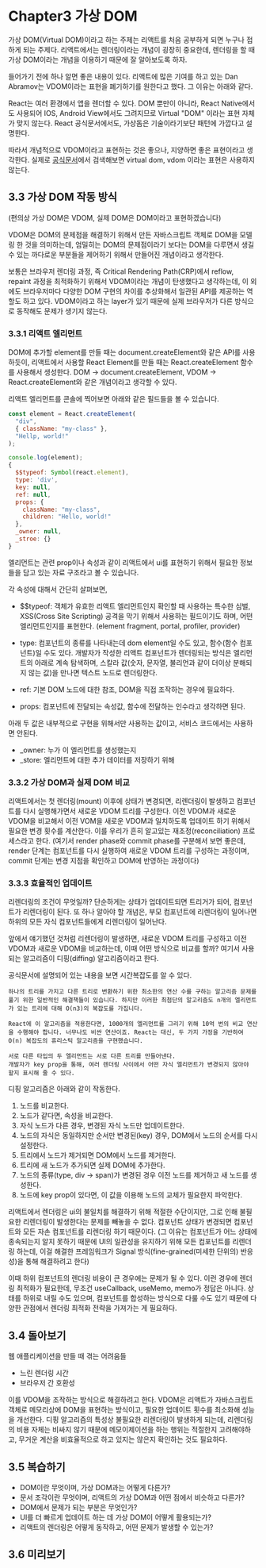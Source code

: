# Chapter3 가상 DOM

가상 DOM(Virtual DOM)이라고 하는 주제는 리액트를 처음 공부하게 되면 누구나 접하게 되는 주제다.
리액트에서는 렌더링이라는 개념이 굉장히 중요한데, 렌더링을 할 때 가상 DOM이라는 개념을 이용하기 때문에 잘 알아보도록 하자.

들어가기 전에 하나 알면 좋은 내용이 있다.
리액트에 많은 기여를 하고 있는 Dan Abramov는 VDOM이라는 표현을 폐기하기를 원한다고 했다. 그 이유는 아래와 같다.

React는 여러 환경에서 앱을 렌더할 수 있다. DOM 뿐만이 아니라, React Native에서도 사용되어 IOS, Android View에서도 그려지므로 Virtual "DOM" 이라는 표현 자체가 맞지 않는다.
React 공식문서에서도, 가상돔은 기술이라기보단 패턴에 가깝다고 설명한다.

따라서 개념적으로 VDOM이라고 표현하는 것은 좋으나, 지양하면 좋은 표현이라고 생각한다.
실제로 [공식문서](react.dev)에서 검색해보면 virtual dom, vdom 이라는 표현은 사용하지 않는다.

## 3.3 가상 DOM 작동 방식
(편의상 가상 DOM은 VDOM, 실제 DOM은 DOM이라고 표현하겠습니다)

VDOM은 DOM의 문제점을 해결하기 위해서 만든 자바스크립트 객체로 DOM을 모델링 한 것을 의미하는데,
엄밀히는 DOM의 문제점이라기 보다는 DOM을 다루면서 생길 수 있는 까다로운 부분들을 제어하기 위해서 만들어진 개념이라고 생각한다.

보통은 브라우저 렌더링 과정, 즉 Critical Rendering Path(CRP)에서 reflow, repaint 과정을 최적화하기 위해서 VDOM이라는 개념이 탄생했다고 생각하는데,
이 외에도 브라우저마다 다양한 DOM 구현의 차이를 추상화해서 일관된 API를 제공하는 역할도 하고 있다. VDOM이라고 하는 layer가 있기 때문에 실제 브라우저가 다른 방식으로 동작해도 문제가 생기지 않는다.

### 3.3.1 리액트 엘리먼트

DOM에 추가할 element를 만들 때는 document.createElement와 같은 API를 사용하듯이, 리액트에서 사용할 React Element를 만들 때는 React.createElement 함수를 사용해서 생성한다.
DOM -> document.createElement, VDOM -> React.createElement와 같은 개념이라고 생각할 수 있다.

리액트 엘리먼트를 콘솔에 찍어보면 아래와 같은 필드들을 볼 수 있습니다.

```javascript
const element = React.createElement(
  "div",
  { className: "my-class" },
  "Hellp, world!"
);

console.log(element);
{
  $$typeof: Symbol(react.element),
  type: 'div',
  key: null,
  ref: null,
  props: {
    className: "my-class",
    children: "Hello, world!"
  },
  _owner: null,
  _stroe: {}
}
```

엘리먼트는 관련 prop이나 속성과 같이 리액트에서 ui를 표현하기 위해서 필요한 정보들을 담고 있는 자료 구조라고 볼 수 있습니다.

각 속성에 대해서 간단히 살펴보면,

- $$typeof: 객체가 유효한 리액트 엘리먼트인지 확인할 때 사용하는 특수한 심벌, XSS(Cross Site Scripting) 공격을 막기 위해서 사용하는 필드이기도 하며, 어떤 엘리먼트인지를 표현한다. (element fragment, portal, profiler, provider)
  
- type: 컴포넌트의 종류를 나타내는데 dom element일 수도 있고, 함수(함수 컴포넌트)일 수도 있다.
개발자가 작성한 리액트 컴포넌트가 렌더링되는 방식은 엘리먼트의 아래로 계속 탐색하며, 스칼라 값(숫자, 문자열, 불리언과 같이 더이상 분해되지 않는 값)을 만나면 텍스트 노드로 렌더링한다.

- ref: 기본 DOM 노드에 대한 참조, DOM을 직접 조작하는 경우에 필요하다.

- props: 컴포넌트에 전달되는 속성값, 함수에 전달하는 인수라고 생각하면 된다.

아래 두 값은 내부적으로 구현을 위해서만 사용하는 값이고, 서비스 코드에서는 사용하면 안된다.
- _owner: 누가 이 엘리먼트를 생성했는지
- _store: 엘리먼트에 대한 추가 데이터를 저장하기 위해

### 3.3.2 가상 DOM과 실제 DOM 비교
리액트에서는 첫 렌더링(mount) 이후에 상태가 변경되면, 리렌더링이 발생하고 컴포넌트를 다시 실행해가면서 새로운 VDOM 트리를 구성한다.
이전 VDOM과 새로운 VDOM을 비교해서 이전 VOM을 새로운 VDOM과 일치하도록 업데이트 하기 위해서 필요한 변경 횟수를 계산한다.
이를 우리가 흔히 알고있는 재조정(reconciliation) 프로세스라고 한다.
(여기서 render phase와 commit phase를 구분해서 보면 좋은데, render 단계는 컴포넌트를 다시 실행하여 새로운 VDOM 트리를 구성하는 과정이며, commit 단계는 변경 지점을 확인하고 DOM에 반영하는 과정이다)

### 3.3.3 효율적인 업데이트
리렌더링의 조건이 무엇일까?
단순하게는 상태가 업데이트되면 트리거가 되어, 컴포넌트가 리렌더링이 된다.
또 하나 알아야 할 개념은, 부모 컴포넌트에 리렌더링이 일어나면 하위의 모든 자식 컴포넌트들에게 리렌더링이 일어난다.

앞에서 얘기했던 것처럼 리렌더링이 발생하면, 새로운 VDOM 트리를 구성하고 이전 VDOM과 새로운 VDOM을 비교하는데, 이때 어떤 방식으로 비교를 할까?
여기서 사용되는 알고리즘이 디핑(diffing) 알고리즘이라고 한다.

공식문서에 설명되어 있는 내용을 보면 시간복잡도를 알 수 있다.
```text
하나의 트리를 가지고 다른 트리로 변환하기 위한 최소한의 연산 수를 구하는 알고리즘 문제를 풀기 위한 일반적인 해결책들이 있습니다. 하지만 이러한 최첨단의 알고리즘도 n개의 엘리먼트가 있는 트리에 대해 O(n3)의 복잡도를 가집니다.

React에 이 알고리즘을 적용한다면, 1000개의 엘리먼트를 그리기 위해 10억 번의 비교 연산을 수행해야 합니다. 너무나도 비싼 연산이죠. React는 대신, 두 가지 가정을 기반하여 O(n) 복잡도의 휴리스틱 알고리즘을 구현했습니다.

서로 다른 타입의 두 엘리먼트는 서로 다른 트리를 만들어낸다.
개발자가 key prop을 통해, 여러 렌더링 사이에서 어떤 자식 엘리먼트가 변경되지 않아야 할지 표시해 줄 수 있다.
```

디핑 알고리즘은 아래와 같이 작동한다.
1. 노드를 비교한다.
2. 노드가 같다면, 속성을 비교한다.
3. 자식 노드가 다른 경우, 변경된 자식 노드만 업데이트한다.
4. 노드의 자식은 동일하지만 순서만 변경된(key) 경우, DOM에서 노드의 순서를 다시 설정한다.
5. 트리에서 노드가 제거되면 DOM에서 노드를 제거한다.
6. 트리에 새 노드가 추가되면 실제 DOM에 추가한다.
7. 노드의 종류(type, div -> span)가 변경된 경우 이전 노드를 제거하고 새 노드를 생성한다.
8. 노드에 key prop이 있다면, 이 값을 이용해 노드의 교체가 필요한지 파악한다.

리액트에서 렌더링은 ui의 불일치를 해결하기 위해 적절한 수단이지만, 그로 인해 불필요한 리렌더링이 발생한다는 문제를 빼놓을 수 없다.
컴포넌트 상태가 변경되면 컴포넌트와 모든 자손 컴포넌트를 리렌더링 하기 때문이다.
(그 이유는 컴포넌트가 어느 상태에 종속되는지 알지 못하기 때문에 UI의 일관성을 유지하기 위해 모든 컴포넌트를 리렌더링 하는데, 이걸 해결한 프레임워크가 Signal 방식(fine-grained(미세한 단위의) 반응성)을 통해 해결하려고 한다)

이때 하위 컴포넌트의 렌더링 비용이 큰 경우에는 문제가 될 수 있다. 이런 경우에 렌더링 최적화가 필요한데, 무조건 useCallback, useMemo, memo가 정답은 아니다.
상태를 하위로 내릴 수도 있으며, 컴포넌트를 합성하는 방식으로 다룰 수도 있기 때문에 다양한 관점에서 렌더링 최적화 전략을 가져가는 게 필요하다.

## 3.4 돌아보기
웹 애플리케이션을 만들 때 겪는 어려움들
- 느린 렌더링 시간
- 브라우저 간 호환성

이를 VDOM을 조작하는 방식으로 해결하려고 한다.
VDOM은 리액트가 자바스크립트 객체로 메모리상에 DOM을 표현하는 방식이고, 필요한 업데이트 횟수를 최소화해 성능을 개선한다.
디핑 알고리즘의 특성상 불필요한 리렌더링이 발생하게 되는데, 리렌더링의 비용 자체는 비싸지 않기 때문에 메모이제이션을 하는 행위는 적절한지 고려해야하고, 무거운 계산을 비효율적으로 하고 있지는 않은지 확인하는 것도 필요하다.

## 3.5 복습하기
- DOM이란 무엇이며, 가상 DOM과는 어떻게 다른가?
- 문서 조각이란 무엇이며, 리액트의 가상 DOM과 어떤 점에서 비슷하고 다른가?
- DOM에서 문제가 되는 부분은 무엇인가?
- UI를 더 빠르게 업데이트 하는 데 가상 DOM이 어떻게 활용되는가?
- 리액트의 렌더링은 어떻게 동작하고, 어떤 문제가 발생할 수 있는가?

## 3.6 미리보기
